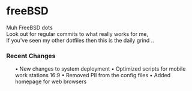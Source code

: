 # freeBSD
Muh FreeBSD dots \
Look out for regular commits to what really works for me,\
If you've seen my other dotfiles then this is the daily grind ..

### Recent Changes
<ol>
 • New changes to system deployment
 • Optimized scripts for mobile work stations 16:9
 • Removed PII from the config files
 • Added homepage for web browsers

